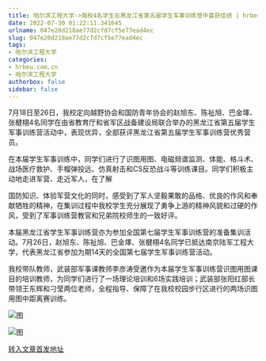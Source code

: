 ```yaml
---
title: 哈尔滨工程大学->我校4名学生在黑龙江省第五届学生军事训练营中喜获佳绩 | hrbeu.com.cn
date: 2022-07-30 01:22:11.341645
urlname: 047e20d218ae77d2cfd7cf5e77ead4ec
slug: 047e20d218ae77d2cfd7cf5e77ead4ec
tags: 
- 哈尔滨工程大学
categories:
- hrbeu.com.cn
- 哈尔滨工程大学
authorbox: false
sidebar: false
---
```

7月18日至26日，我校定向越野协会和国防青年协会的赵旭东、陈祉旭、巴金墿、张楗栩4名同学在由省教育厅和省军区战备建设局联合举办的黑龙江省第五届学生军事训练营活动中，表现优异，全部获评黑龙江省第五届学生军事训练营优秀营员。

在本届学生军事训练中，同学们进行了识图用图、电磁频谱监测、体能、格斗术、战场医疗救护、手榴弹投远、仿真射击和CS反恐战斗等训练课目。同学们积极主动地走进军营、走近军人，在了解
<!--more-->
国防知识、体验军营文化的同时，感受到了军人坚毅果敢的品格、优良的作风和奉献牺牲的精神，在集训过程中我校学生充分展现了勇争上游的精神风貌和过硬的作风，受到了军事训练营教官和兄弟院校师生的一致好评。

本届黑龙江省学生军事训练营亦为参加全国第七届学生军事训练营的准备集训活动。7月26日，赵旭东、陈祉旭、巴金墿、张楗栩4名同学已抵达南京陆军工程大学，代表黑龙江省参加为期14天的全国第七届学生军事训练营活动。

我校带队教师，武装部军事课教师李彦涛受邀作为本届学生军事训练营识图用图课目的培训教师，为同学们进行了一场理论培训和6场实践培训；武装部张阳红部长带领王东辉和刁莹两位老师，全程指导、保障了在我校校园步行区进行的两场识图用图中距离赛训练。

![图](http://gongxue.cn/__local/4/DF/49/C6F99B2C3B3798171C4ADF3FEA0_6C660D4D_257C8.jpg)

![图](http://gongxue.cn/__local/5/46/5C/229F5B4DC324CD54FF7C51E28E7_DDADFBA3_1F094.jpg)

[转入文章首发地址](http://gongxue.cn/info/1015/72393.htm)